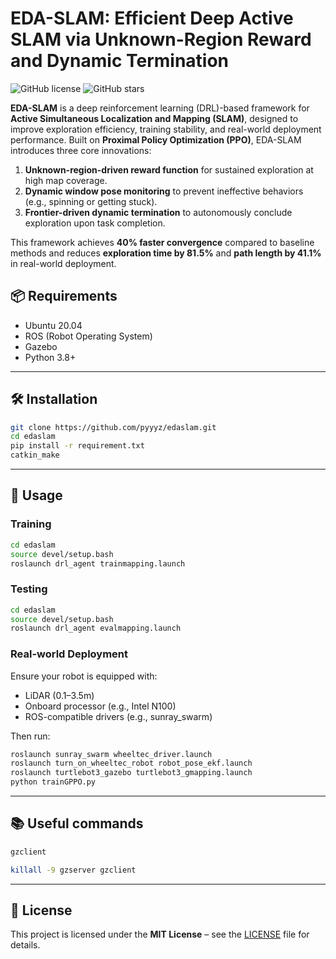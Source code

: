 # EDA-SLAM: Efficient Deep Active SLAM via Unknown-Region Reward and Dynamic Termination

![GitHub license](https://img.shields.io/github/license/pyyyz/edaslam)
![GitHub stars](https://img.shields.io/github/stars/pyyyz/edaslam?style=social)

**EDA-SLAM** is a deep reinforcement learning (DRL)-based framework for **Active Simultaneous Localization and Mapping (SLAM)**, designed to improve exploration efficiency, training stability, and real-world deployment performance. Built on **Proximal Policy Optimization (PPO)**, EDA-SLAM introduces three core innovations:

1. **Unknown-region-driven reward function** for sustained exploration at high map coverage.
2. **Dynamic window pose monitoring** to prevent ineffective behaviors (e.g., spinning or getting stuck).
3. **Frontier-driven dynamic termination** to autonomously conclude exploration upon task completion.

This framework achieves **40% faster convergence** compared to baseline methods and reduces **exploration time by 81.5%** and **path length by 41.1%** in real-world deployment.

## 📦 Requirements

- Ubuntu 20.04
- ROS (Robot Operating System)
- Gazebo
- Python 3.8+


---

## 🛠️ Installation

```bash
git clone https://github.com/pyyyz/edaslam.git
cd edaslam
pip install -r requirement.txt
catkin_make
```


---

## 🚀 Usage

### Training

```bash
cd edaslam
source devel/setup.bash
roslaunch drl_agent trainmapping.launch
```

### Testing

```bash
cd edaslam
source devel/setup.bash
roslaunch drl_agent evalmapping.launch
```



### Real-world Deployment

Ensure your robot is equipped with:

- LiDAR (0.1–3.5m)
- Onboard processor (e.g., Intel N100)
- ROS-compatible drivers (e.g., sunray_swarm)

Then run:

```bash
roslaunch sunray_swarm wheeltec_driver.launch
roslaunch turn_on_wheeltec_robot robot_pose_ekf.launch
roslaunch turtlebot3_gazebo turtlebot3_gmapping.launch
python trainGPPO.py
```

---

## 📚 Useful commands

```bash
gzclient
```
```bash
killall -9 gzserver gzclient
```
---

## 📄 License

This project is licensed under the **MIT License** – see the [LICENSE](LICENSE) file for details.
